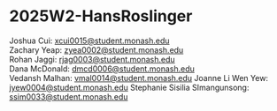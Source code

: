 # 2025W2-HansRoslinger

Joshua Cui: xcui0015@student.monash.edu  
Zachary Yeap: zyea0002@student.monash.edu  
Rohan Jaggi: rjag0003@student.monash.edu  
Dana McDonald: dmcd0006@student.monash.edu  
Vedansh Malhan: vmal0014@student.monash.edu
Joanne Li Wen Yew: jyew0004@student.monash.edu
Stephanie Sisilia SImangunsong: ssim0033@student.monash.edu

